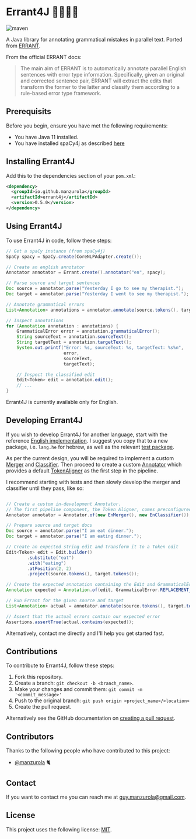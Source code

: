 # Errant4J 🧑🏻‍🏫📝

![maven](https://github.com/manzurola/errant4j/actions/workflows/maven.yml/badge.svg)

A Java library for annotating grammatical mistakes in parallel text. Ported from [ERRANT](https://github.com/chrisjbryant/errant).

From the official ERRANT docs:
> The main aim of ERRANT is to automatically annotate parallel English sentences with error type information. Specifically, given an original and corrected sentence pair, ERRANT will extract the edits that transform the former to the latter and classify them according to a rule-based error type framework.

## Prerequisits

Before you begin, ensure you have met the following requirements:

* You have Java 11 installed.
* You have installed spaCy4j as described [here](https://github.com/manzurola/spaCy4j#installing-spacy4j)

## Installing Errant4J

Add this to the dependencies section of your `pom.xml`:
```xml
<dependency>
  <groupId>io.github.manzurola</groupId>
  <artifactId>errant4j</artifactId>
  <version>0.5.0</version>
</dependency>
```

## Using Errant4J

To use Errant4J in code, follow these steps:

```java
// Get a spaCy instance (from spaCy4j)
SpaCy spacy = SpaCy.create(CoreNLPAdapter.create());

// Create an english annotator
Annotator annotator = Errant.create().annotator("en", spacy);

// Parse source and target sentences
Doc source = annotator.parse("Yesterday I go to see my therapist.");
Doc target = annotator.parse("Yesterday I went to see my therapist.");

// Annotate grammatical errors
List<Annotation> annotations = annotator.annotate(source.tokens(), target.tokens());

// Inspect annotations
for (Annotation annotation : annotations) {
    GrammaticalError error = annotation.grammaticalError();
    String sourceText = annotation.sourceText();
    String targetText = annotation.targetText();
    System.out.printf("Error: %s, sourceText: %s, targetText: %s%n",
                      error,
                      sourceText,
                      targetText);

    // Inspect the classified edit
    Edit<Token> edit = annotation.edit();
    // ...
}
```

Errant4J is currently available only for English.

## Developing Errant4J

If you wish to develop Errant4J for another language, start with the reference [English implementation](https://github.com/manzurola/errant4j/tree/main/src/main/java/com/github/manzurola/errant4j/lang/en).
I suggest you copy that to a new package, i.e. `lang.he` for hebrew, as well as the relevant [test package](https://github.com/manzurola/errant4j/tree/main/src/test/java/io/languagetoys/errant4j/lang/en).

As per the current design, you will be required to implement a custom [Merger](https://github.com/manzurola/errant4j/blob/21139f09d0f53a3f91a995b07df3ef9870e4646d/src/main/java/io/languagetoys/errant4j/core/merge/Merger.java) and [Classifier](https://github.com/languagetoys/errant4j/blob/21139f09d0f53a3f91a995b07df3ef9870e4646d/src/main/java/io/languagetoys/errant4j/core/classify/Classifier.java). 
Then proceed to create a custom [Annotator](https://github.com/manzurola/errant4j/blob/main/src/main/java/com/github/manzurola/errant4j/core/Annotator.java) which provides a default [TokenAligner](https://github.com/manzurola/errant4j/blob/main/src/main/java/com/github/manzurola/errant4j/core/align/TokenAligner.java) as the first step in the pipeline.

I recommend starting with tests and then slowly develop the merger and classifier until they pass, like so:
```java

// Create a custom in-development Annotator.
// The first pipeline component, the Token Aligner, comes preconfigured in the created Annotator.
Annotator annotator = Annotator.of(new EnMerger(), new EnClassifier());

// Prepare source and target docs
Doc source = annotator.parse("I am eat dinner.");
Doc target = annotator.parse("I am eating dinner.");

// Create an expected string edit and transform it to a Token edit 
Edit<Token> edit = Edit.builder()
        .substitute("eat")
        .with("eating")
        .atPosition(2, 2)
        .project(source.tokens(), target.tokens());

// Create the expected annotation containing the Edit and GrammaticalError
Annotation expected = Annotation.of(edit, GrammaticalError.REPLACEMENT_VERB_FORM);

// Run Errant for the given source and target
List<Annotation> actual = annotator.annotate(source.tokens(), target.tokens());

// Assert that the actual errors contain our expected error
Assertions.assertTrue(actual.contains(expected));

```

Alternatively, contact me directly and I'll help you get started fast.


## Contributions

To contribute to Errant4J, follow these steps:

1. Fork this repository.
2. Create a branch: `git checkout -b <branch_name>`.
3. Make your changes and commit them: `git commit -m '<commit_message>'`
4. Push to the original branch: `git push origin <project_name>/<location>`
5. Create the pull request.

Alternatively see the GitHub documentation on [creating a pull request](https://docs.github.com/en/github/collaborating-with-pull-requests/proposing-changes-to-your-work-with-pull-requests/creating-a-pull-request).

        
## Contributors
        
Thanks to the following people who have contributed to this project:
        
* [@manzurola](https://github.com/manzurola) 🐈        

## Contact

If you want to contact me you can reach me at [guy.manzurola@gmail.com](guy.manzurola@gmail.com).

## License
        
This project uses the following license: [MIT](https://github.com/manzurola/errant4j/blob/main/LICENSE).
